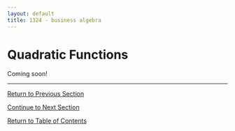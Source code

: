 ```yaml
---
layout: default
title: 1324 - business algebra
---
```


Quadratic Functions
===

Coming soon!

---

[Return to Previous Section](1-2-graphs-of-functions.html)

[Continue to Next Section](1-4-polynomial-functions.html)

[Return to Table of Contents](00-index.html)